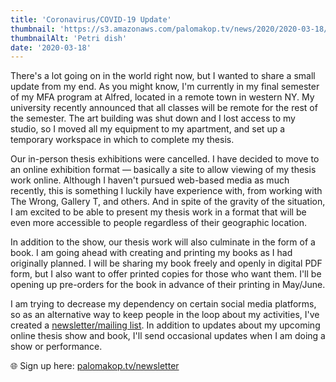 ```yaml
---
title: 'Coronavirus/COVID-19 Update'
thumbnail: 'https://s3.amazonaws.com/palomakop.tv/news/2020/2020-03-18/covid_19_graphic.png'
thumbnailAlt: 'Petri dish'
date: '2020-03-18'
---
```


There's a lot going on in the world right now, but I wanted to share a small update from my end. As you might know, I'm currently in my final semester of my MFA program at Alfred, located in a remote town in western NY. My university recently announced that all classes will be remote for the rest of the semester. The art building was shut down and I lost access to my studio, so I moved all my equipment to my apartment, and set up a temporary workspace in which to complete my thesis.

Our in-person thesis exhibitions were cancelled. I have decided to move to an online exhibition format — basically a site to allow viewing of my thesis work online. Although I haven't pursued web-based media as much recently, this is something I luckily have experience with, from working with The Wrong, Gallery T, and others. And in spite of the gravity of the situation, I am excited to be able to present my thesis work in a format that will be even more accessible to people regardless of their geographic location.

In addition to the show, our thesis work will also culminate in the form of a book. I am going ahead with creating and printing my books as I had originally planned. I will be sharing my book freely and openly in digital PDF form, but I also want to offer printed copies for those who want them. I'll be opening up pre-orders for the book in advance of their printing in May/June.

I am trying to decrease my dependency on certain social media platforms, so as an alternative way to keep people in the loop about my activities, I've created a <a href="/newsletter">newsletter/mailing list</a>. In addition to updates about my upcoming online thesis show and book, I'll send occasional updates when I am doing a show or performance.

🌐 Sign up here: <a href="/newsletter">palomakop.tv/newsletter</a>

